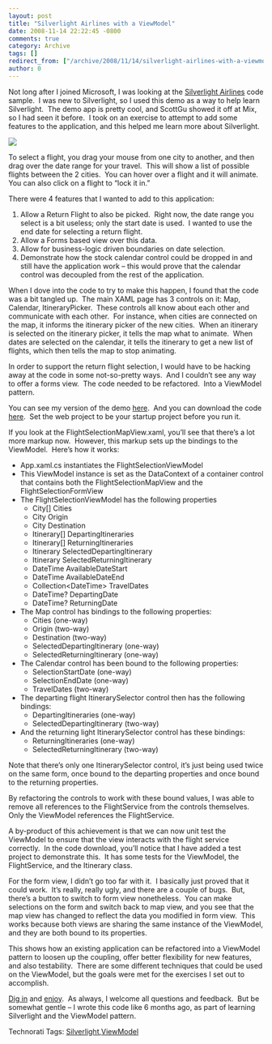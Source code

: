 ```yaml
---
layout: post
title: "Silverlight Airlines with a ViewModel"
date: 2008-11-14 22:22:45 -0800
comments: true
category: Archive
tags: []
redirect_from: ["/archive/2008/11/14/silverlight-airlines-with-a-viewmodel.aspx/"]
author: 0
---
```

<!-- more -->
<p>Not long after I joined Microsoft, I was looking at the <a href="http://blogs.msdn.com/delay/archive/2008/11/13/shamelessly-benefitting-from-the-work-of-others-links-to-silverlight-airlines-and-surface-samples-for-rtw.aspx" target="_blank">Silverlight Airlines</a> code sample.  I was new to Silverlight, so I used this demo as a way to help learn Silverlight.  The demo app is pretty cool, and ScottGu showed it off at Mix, so I had seen it before.  I took on an exercise to attempt to add some features to the application, and this helped me learn more about Silverlight.</p>  <p><img src="http://jeffhandley.com/Files/SilverlightAirlines.png" /> </p>  <p>To select a flight, you drag your mouse from one city to another, and then drag over the date range for your travel.  This will show a list of possible flights between the 2 cities.  You can hover over a flight and it will animate.  You can also click on a flight to “lock it in.”</p>  <p>There were 4 features that I wanted to add to this application:</p>  <ol>   <li>Allow a Return Flight to also be picked.  Right now, the date range you select is a bit useless; only the start date is used.  I wanted to use the end date for selecting a return flight. </li>    <li>Allow a Forms based view over this data. </li>    <li>Allow for business-logic driven boundaries on date selection. </li>    <li>Demonstrate how the stock calendar control could be dropped in and still have the application work – this would prove that the calendar control was decoupled from the rest of the application. </li> </ol>  <p>When I dove into the code to try to make this happen, I found that the code was a bit tangled up.  The main XAML page has 3 controls on it: Map, Calendar, ItineraryPicker.  These controls all know about each other and communicate with each other.  For instance, when cities are connected on the map, it informs the itinerary picker of the new cities.  When an itinerary is selected on the itinerary picker, it tells the map what to animate.  When dates are selected on the calendar, it tells the itinerary to get a new list of flights, which then tells the map to stop animating.</p>  <p>In order to support the return flight selection, I would have to be hacking away at the code in some not-so-pretty ways.  And I couldn’t see any way to offer a forms view.  The code needed to be refactored.  Into a ViewModel pattern.</p>  <p>You can see my version of the demo <a title="Silverlight Airlines - Using a ViewModel and with 2 new Features" href="http://jeffhandley.com/Files/SilverlightAirlines.Web/default.html" target="_blank">here</a>.  And you can download the code <a title="SilverlightAirlines.ViewModel.zip" href="http://jeffhandley.com/Files/SilverlightAirlines.ViewModel.zip">here</a>.  Set the web project to be your startup project before you run it.</p>  <p>If you look at the FlightSelectionMapView.xaml, you’ll see that there’s a lot more markup now.  However, this markup sets up the bindings to the ViewModel.  Here’s how it works:</p>  <ul>   <li>App.xaml.cs instantiates the FlightSelectionViewModel </li>    <li>This ViewModel instance is set as the DataContext of a container control that contains both the FlightSelectionMapView and the FlightSelectionFormView </li>    <li>The FlightSelectionViewModel has the following properties      <ul>       <li>City[] Cities </li>        <li>City Origin </li>        <li>City Destination </li>        <li>Itinerary[] DepartingItineraries </li>        <li>Itinerary[] ReturningItineraries </li>        <li>Itinerary SelectedDepartingItinerary </li>        <li>Itinerary SelectedReturningItinerary </li>        <li>DateTime AvailableDateStart </li>        <li>DateTime AvailableDateEnd </li>        <li>Collection&lt;DateTime&gt; TravelDates </li>        <li>DateTime? DepartingDate </li>        <li>DateTime? ReturningDate </li>     </ul>   </li>    <li>The Map control has bindings to the following properties:      <ul>       <li>Cities (one-way) </li>        <li>Origin (two-way) </li>        <li>Destination (two-way) </li>        <li>SelectedDepartingItinerary (one-way) </li>        <li>SelectedReturningItinerary (one-way) </li>     </ul>   </li>    <li>The Calendar control has been bound to the following properties:      <ul>       <li>SelectionStartDate (one-way) </li>        <li>SelectionEndDate (one-way) </li>        <li>TravelDates (two-way) </li>     </ul>   </li>    <li>The departing flight ItinerarySelector control then has the following bindings:      <ul>       <li>DepartingItineraries (one-way) </li>        <li>SelectedDepartingItinerary (two-way) </li>     </ul>   </li>    <li>And the returning light ItinerarySelector control has these bindings:      <ul>       <li>ReturningItineraries (one-way) </li>        <li>SelectedReturningItinerary (two-way) </li>     </ul>   </li> </ul>  <p>Note that there’s only one ItinerarySelector control, it’s just being used twice on the same form, once bound to the departing properties and once bound to the returning properties.</p>  <p>By refactoring the controls to work with these bound values, I was able to remove all references to the FlightService from the controls themselves.  Only the ViewModel references the FlightService.</p>  <p>A by-product of this achievement is that we can now unit test the ViewModel to ensure that the view interacts with the flight service correctly.  In the code download, you’ll notice that I have added a test project to demonstrate this.  It has some tests for the ViewModel, the FlightService, and the Itinerary class.</p>  <p>For the form view, I didn’t go too far with it.  I basically just proved that it could work.  It’s really, really ugly, and there are a couple of bugs.  But, there’s a button to switch to form view nonetheless.  You can make selections on the form and switch back to map view, and you see that the map view has changed to reflect the data you modified in form view.  This works because both views are sharing the same instance of the ViewModel, and they are both bound to its properties.</p>  <p>This shows how an existing application can be refactored into a ViewModel pattern to loosen up the coupling, offer better flexibility for new features, and also testability.  There are some different techniques that could be used on the ViewModel, but the goals were met for the exercises I set out to accomplish.</p>  <p><a title="SilverlightAirlines.ViewModel.zip" href="http://jeffhandley.com/Files/SilverlightAirlines.ViewModel.zip">Dig in</a> and <a title="Silverlight Airlines - Using a ViewModel and with 2 new Features" href="http://jeffhandley.com/Files/SilverlightAirlines.Web/default.html" target="_blank">enjoy</a>.  As always, I welcome all questions and feedback.  But be somewhat gentle – I wrote this code like 6 months ago, as part of learning Silverlight and the ViewModel pattern.</p>  <div class="wlWriterEditableSmartContent" id="scid:0767317B-992E-4b12-91E0-4F059A8CECA8:f9d1925d-82d8-4310-959a-37eeb893696f" style="padding-right: 0px; display: inline; padding-left: 0px; float: none; padding-bottom: 0px; margin: 0px; padding-top: 0px">Technorati Tags: <a href="http://technorati.com/tags/Silverlight" rel="tag">Silverlight</a>,<a href="http://technorati.com/tags/ViewModel" rel="tag">ViewModel</a></div>

